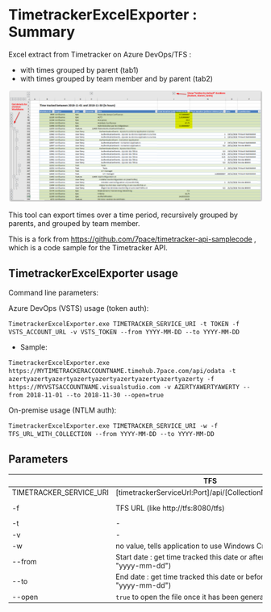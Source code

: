 TimetrackerExcelExporter : Summary
===================

Excel extract from Timetracker on Azure DevOps/TFS :
- with times grouped by parent (tab1)
- with times grouped by team member and by parent (tab2)

![Screenhot of tab1](img/Timetracker-Export-tab1.png)

This tool can export times over a time period, recursively grouped by parents, and grouped by team member.

This is a fork from https://github.com/7pace/timetracker-api-samplecode , which is a code sample for the Timetracker API.

## TimetrackerExcelExporter usage

Command line parameters:

Azure DevOps (VSTS) usage (token auth): 
```
TimetrackerExcelExporter.exe TIMETRACKER_SERVICE_URI -t TOKEN -f VSTS_ACCOUNT_URL -v VSTS_TOKEN --from YYYY-MM-DD --to YYYY-MM-DD
```

- Sample: 
```
TimetrackerExcelExporter.exe https://MYTIMETRACKERACCOUNTNAME.timehub.7pace.com/api/odata -t azertyazertyazertyazertyazertyazertyazertyazertyazerty -f https://MYVSTSACCOUNTNAME.visualstudio.com -v AZERTYAWERTYAWERTY --from 2018-11-01 --to 2018-11-30 --open=true
```


On-premise usage (NTLM auth):
```
TimetrackerExcelExporter.exe TIMETRACKER_SERVICE_URI -w -f TFS_URL_WITH_COLLECTION --from YYYY-MM-DD --to YYYY-MM-DD
```
## Parameters

|   | TFS  | VSTS  |
|---|---|---|
| TIMETRACKER_SERVICE_URI  | [timetrackerServiceUrl:Port]/api/[CollectionName]/odata  |  https://[accountName].timehub.7pace.com/api/odata |
|-f| TFS URL (like http://tfs:8080/tfs)|VSTS Account URL (https://[accountName].visualstudio.com)|
| -t  | -  | Timetracker API Token  |
| -v  | -  | VSTS Personal token.  |
| -w  | no value, tells application to use Windows Credentials  | -  |
| --from  | Start date : get time tracked this date or after (format "yyyy-mm-dd")   | idem |
| --to  |  End date : get time tracked this date or before (format "yyyy-mm-dd") | idem |
| --open| ```true``` to open the file once it has been generated.| idem

